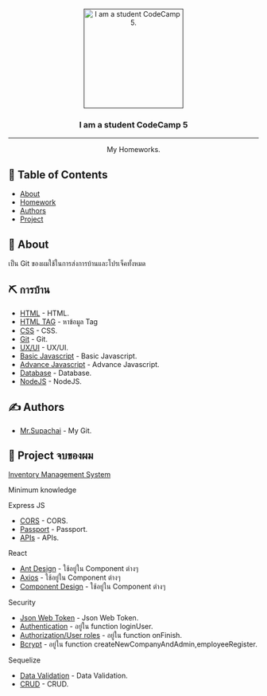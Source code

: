 <p align="center">
  <a href="" rel="noopener">
 <img width=200px height=200px src="https://getcode.dev/wp-content/uploads/2019/10/9-600x600.png" alt="I am a student CodeCamp 5."></a>
</p>

<h3 align="center">I am a student CodeCamp 5</h3>

---

<p align="center"> My Homeworks.
    <br> 
</p>

## 📝 Table of Contents

- [About](#about)
- [Homework](#homework)
- [Authors](#authors)
- [Project](#my_project)

## 🧐 About <a name = "about"></a>

เป็น Git ของผมใช้ในการส่งการบ้านและโปรเจ็คทั้งหมด


## ⛏️ การบ้าน <a name = "homework"></a>


- [HTML](https://github.com/Supachai-Sukd/Homework_codecamp_5/tree/master/htmCsslLab) - HTML.
- [HTML TAG](https://github.com/Supachai-Sukd/Homework_codecamp_5/tree/master/%E0%B8%81%E0%B8%B2%E0%B8%A3%E0%B8%AB%E0%B8%B2%E0%B8%82%E0%B9%89%E0%B8%AD%E0%B8%A1%E0%B8%B9%E0%B8%A5Tag) - หาข้อมูล Tag
- [CSS](https://github.com/Supachai-Sukd/Homework_codecamp_5/blob/master/CodeCamp5/ReviewAndresponsive.html) - CSS.
- [Git](https://github.com/Supachai-Sukd/Homework_codecamp_5/tree/master/CodeCamp5/Git) - Git.
- [UX/UI](https://github.com/Supachai-Sukd/Homework_codecamp_5/tree/master/CodeCamp5/UX%20UI%20Design) - UX/UI.
- [Basic Javascript](https://github.com/Supachai-Sukd/Homework_codecamp_5/tree/master/CodeCamp5/Basic%20Javascript) - Basic Javascript.
- [Advance Javascript](https://github.com/Supachai-Sukd/Homework_codecamp_5/tree/master/CodeCamp5/Advance%20Javascript) - Advance Javascript.
- [Database](https://github.com/Supachai-Sukd/Homework_codecamp_5/tree/master/CodeCamp5/Database) - Database.
- [NodeJS](https://github.com/Supachai-Sukd/Homework_codecamp_5/tree/master/CodeCamp5/NodeJS) - NodeJS.


## ✍️ Authors <a name = "authors"></a>

- [Mr.Supachai](https://github.com/Supachai-Sukd) - My Git.


## 🎉 Project จบของผม <a name = "my_project"></a>

[Inventory Management System](https://github.com/Supachai-Sukd/Homework_codecamp_5/tree/master/CodeCamp5/Projects)

Minimum knowledge

Express JS
- [CORS](https://github.com/Supachai-Sukd/Homework_codecamp_5/blob/master/CodeCamp5/Projects/backend/index.js) - CORS.
- [Passport](https://github.com/Supachai-Sukd/Homework_codecamp_5/blob/master/CodeCamp5/Projects/backend/config/passport.js) - Passport.
- [APIs](https://github.com/Supachai-Sukd/Homework_codecamp_5/tree/master/CodeCamp5/Projects/backend/controllers) - APIs.

React
- [Ant Design](https://github.com/Supachai-Sukd/Homework_codecamp_5/tree/master/CodeCamp5/Projects/frontend/project-codecamp/src/component) - ใช้อยู่ใน Component ต่างๆ
- [Axios](https://github.com/Supachai-Sukd/Homework_codecamp_5/tree/master/CodeCamp5/Projects/frontend/project-codecamp/src/component) - ใช้อยู่ใน Component ต่างๆ
- [Component Design](https://github.com/Supachai-Sukd/Homework_codecamp_5/tree/master/CodeCamp5/Projects/frontend/project-codecamp/src/component) - ใช้อยู่ใน Component ต่างๆ

Security
- [Json Web Token](https://github.com/Supachai-Sukd/Homework_codecamp_5/blob/master/CodeCamp5/Projects/frontend/project-codecamp/src/services/localStorageService.js) - Json Web Token.
- [Authentication](https://github.com/Supachai-Sukd/Homework_codecamp_5/blob/master/CodeCamp5/Projects/backend/controllers/userControl.js) - อยู่ใน function loginUser.
- [Authorization/User roles](https://github.com/Supachai-Sukd/Homework_codecamp_5/blob/master/CodeCamp5/Projects/frontend/project-codecamp/src/component/pages/Login.js) - อยู่ใน function onFinish.
- [Bcrypt](https://github.com/Supachai-Sukd/Homework_codecamp_5/blob/master/CodeCamp5/Projects/backend/controllers/userControl.js) - อยู่ใน function createNewCompanyAndAdmin,employeeRegister.

Sequelize
- [Data Validation](https://github.com/Supachai-Sukd/Homework_codecamp_5/tree/master/CodeCamp5/Projects/backend/models) - Data Validation.
- [CRUD](https://github.com/Supachai-Sukd/Homework_codecamp_5/tree/master/CodeCamp5/Projects/backend/controllers) - CRUD.

